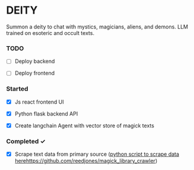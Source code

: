 # DEITY
Summon a deity to chat with mystics, magicians, aliens, and demons. LLM trained on esoteric and occult texts.  


### TODO
- [ ] Deploy backend
- [ ] Deploy frontend 


### Started 
- [x] Js react frontend UI
- [x] Python flask backend API
- [x] Create langchain Agent with vector store of magick texts
  

### Completed ✓
- [x] Scrape text data from primary source ([python script to scrape data here](https://github.com/reedjones/magick_library_crawler)https://github.com/reedjones/magick_library_crawler) 
